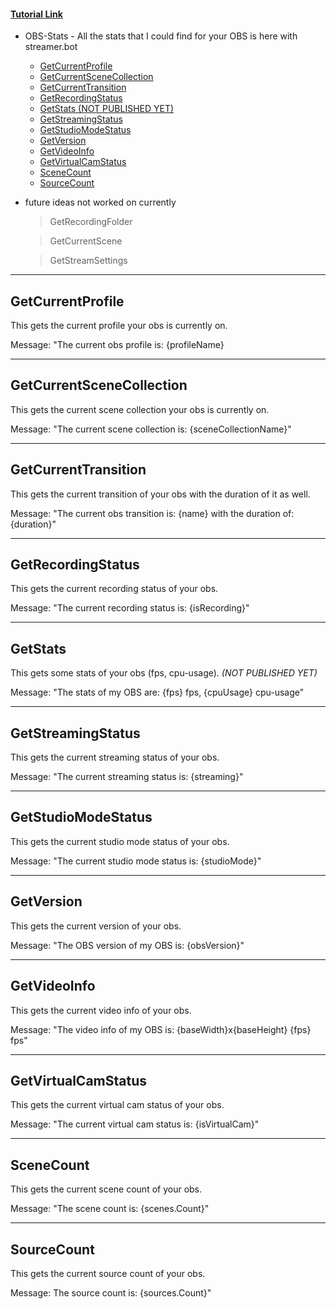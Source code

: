 ####  [Tutorial Link](https://www.youtube.com/watch?v=9kOEQ-ZIsMg)
-  OBS-Stats - All the stats that I could find for your OBS is here with streamer.bot
   * [GetCurrentProfile](#getcurrentprofile)
   * [GetCurrentSceneCollection](#getcurrentscenecollection)
   * [GetCurrentTransition](#getcurrenttransition)
   * [GetRecordingStatus](#getrecordingstatus)
   * [GetStats (NOT PUBLISHED YET)](#getstats)
   * [GetStreamingStatus](#getstreamingstatus)
   * [GetStudioModeStatus](#getstudiomodestatus)
   * [GetVersion](#getversion)
   * [GetVideoInfo](#getvideoinfo)
   * [GetVirtualCamStatus](#getvirtualcamstatus)
   * [SceneCount](#scenecount)
   * [SourceCount](#sourcecount)

- future ideas not worked on currently
  > GetRecordingFolder
  
  > GetCurrentScene
  
  > GetStreamSettings


---

## GetCurrentProfile
This gets the current profile your obs is currently on.

Message: "The current obs profile is: {profileName}

---

## GetCurrentSceneCollection
This gets the current scene collection your obs is currently on.

Message: "The current scene collection is: {sceneCollectionName}"

---

## GetCurrentTransition
This gets the current transition of your obs with the duration of it as well.

Message: "The current obs transition is: {name} with the duration of: {duration}"

---

## GetRecordingStatus
This gets the current recording status of your obs.

Message: "The current recording status is: {isRecording}"

---

## GetStats
This gets some stats of your obs (fps, cpu-usage). *(NOT PUBLISHED YET)*

Message: "The stats of my OBS are: {fps} fps, {cpuUsage} cpu-usage"

---

## GetStreamingStatus
This gets the current streaming status of your obs.

Message: "The current streaming status is: {streaming}"

---

## GetStudioModeStatus
This gets the current studio mode status of your obs.

Message: "The current studio mode status is: {studioMode}"

---

## GetVersion
This gets the current version of your obs.

Message: "The OBS version of my OBS is: {obsVersion}"

---

## GetVideoInfo
This gets the current video info of your obs.

Message: "The video info of my OBS is: {baseWidth}x{baseHeight} {fps} fps"

---

## GetVirtualCamStatus
This gets the current virtual cam status of your obs.

Message: "The current virtual cam status is: {isVirtualCam}"

---

## SceneCount
This gets the current scene count of your obs.

Message: "The scene count is: {scenes.Count}"

---

## SourceCount
This gets the current source count of your obs.

Message: The source count is: {sources.Count}"
